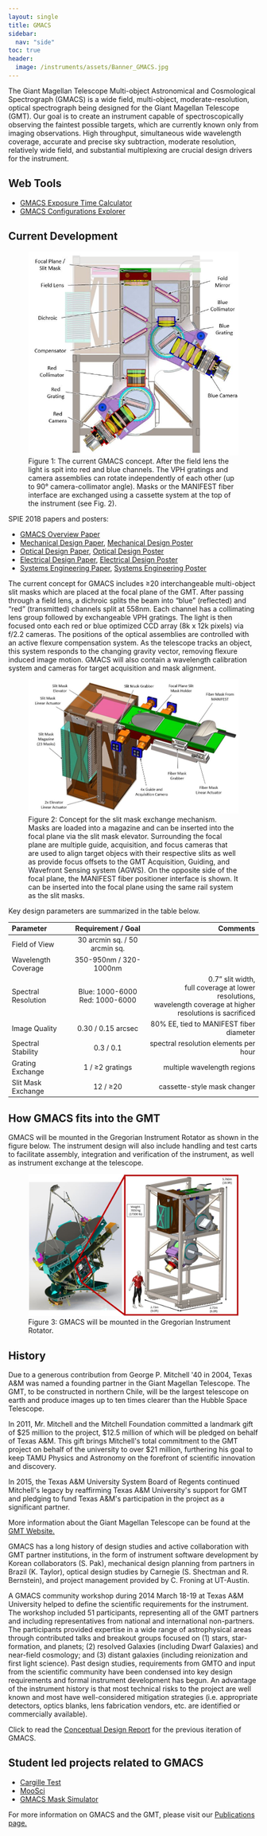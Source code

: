 ```yaml
---
layout: single
title: GMACS
sidebar:
  nav: "side"
toc: true
header:
  image: /instruments/assets/Banner_GMACS.jpg
---
```

The Giant Magellan Telescope Multi-object Astronomical and Cosmological Spectrograph (GMACS) is a wide field, multi-object, moderate-resolution, optical spectrograph being designed for the Giant Magellan Telescope (GMT). Our goal is to create an instrument capable of spectroscopically observing the faintest possible targets, which are currently known only from imaging observations. High throughput, simultaneous wide wavelength coverage, accurate and precise sky subtraction, moderate resolution, relatively wide field, and substantial multiplexing are crucial design drivers for the instrument.  
## Web Tools
- [GMACS Exposure Time Calculator](/)  
- [GMACS Configurations Explorer](/)  

## Current Development
<figure>
  <a href="/instruments/assets/split-labeled.jpg" target="_blank"><img src="/instruments/assets/split-labeled.jpg" alt="GMACS Assembly"></a>
  <figcaption>Figure 1: The current GMACS concept. After the field lens the light is spit into red and blue channels. The VPH gratings and camera assemblies can rotate independently of each other (up to 90° camera-collimator angle). Masks or the MANIFEST fiber interface are exchanged using a cassette system at the top of the instrument (see Fig. 2).</figcaption>
</figure>

SPIE 2018 papers and posters:  
- [GMACS Overview Paper](/publications/assets/2018-SPIE-10702-069_paper.pdf)
- [Mechanical Design Paper](/publications/assets/2018-SPIE-10702-364-Optomechanical_paper.pdf), [Mechanical Design Poster](/publications/assets/2018-SPIE-10702-364-Optomechanical_poster.pdf)
- [Optical Design Paper](/publications/assets/2018-SPIE-10702-340-Optical_Design_paper.pdf), [Optical Design Poster](/publications/assets/2018-SPIE-10702-340-Optical_poster.pdf)
- [Electrical Design Paper](/publications/assets/2018-SPIE-10702-365-Electronics_paper.pdf), [Electrical Design Poster](/publications/assets/2018-SPIE-10702-365-Electronics_poster.pdf)
- [Systems Engineering Paper](/publications/assets/2018-SPIE-10705-046-SE_paper.pdf), [Systems Engineering Poster](/publications/assets/2018-SPIE-10705-046-SE_poster.pdf)

The current concept for GMACS includes ≥20 interchangeable multi-object slit masks which are placed at the focal plane of the GMT. After passing through a field lens, a dichroic splits the beam into “blue” (reflected) and “red” (transmitted) channels split at 558nm. Each channel has a collimating lens group followed by exchangeable VPH gratings. The light is then focused onto each red or blue optimized CCD array (8k x 12k pixels) via f/2.2 cameras. The positions of the optical assemblies are controlled with an active flexure compensation system. As the telescope tracks an object, this system responds to the changing gravity vector, removing flexure induced image motion. GMACS will also contain a wavelength calibration system and cameras for target acquisition and mask alignment.

<figure>
	<a href="/instruments/assets/smem-labeled.jpg" target="_blank"><img src="/instruments/assets/smem-labeled.jpg"></a>
	<figcaption>
		Figure 2: Concept for the slit mask exchange mechanism. Masks are loaded into a magazine and can be inserted into the focal plane via the slit mask elevator. Surrounding the focal plane are multiple guide, acquisition, and focus cameras that are used to align target objecs with their respective slits as well as provide focus offsets to the GMT Acquisition, Guiding, and Wavefront Sensing system (AGWS). On the opposite side of the focal plane, the MANIFEST fiber positioner interface is shown. It can be inserted into the focal plane using the same rail system as the slit masks.
	</figcaption>
</figure>

Key design parameters are summarized in the table below.

| Parameter | Requirement / Goal | Comments |
| :------------- |:-------------:| -------------:|
| Field of View | 30 arcmin sq. / 50 arcmin sq. |  |
| Wavelength Coverage | 350-950nm / 320-1000nm |  |
| Spectral Resolution | Blue: 1000-6000 <br />Red: 1000-6000 | 0.7” slit width,<br />full coverage at lower resolutions,<br />wavelength coverage at higher resolutions is sacrificed |
| Image Quality | 0.30 / 0.15 arcsec | 80% EE, tied to MANIFEST fiber diameter |
| Spectral Stability | 0.3 / 0.1 | spectral resolution elements per hour |
| Grating Exchange | 1 / ≥2 gratings | multiple wavelength regions |
| Slit Mask Exchange | 12 / ≥20 | cassette-style mask changer |

## How GMACS fits into the GMT
GMACS will be mounted in the Gregorian Instrument Rotator as shown in the figure below. The instrument design will also include handling and test carts to facilitate assembly, integration and verification of the instrument, as well as instrument exchange at the telescope.
<figure>
  <a href="/instruments/assets/gmacs_in_telescope_v2.jpg" target="_blank"><img src="/instruments/assets/gmacs_in_telescope_v2.jpg" alt="GMACS in Telescope"></a>
  <figcaption>Figure 3: GMACS will be mounted in the Gregorian Instrument Rotator.</figcaption>
</figure>

## History
Due to a generous contribution from George P. Mitchell '40 in 2004, Texas A&M was named a founding partner in the Giant Magellan Telescope. The GMT, to be constructed in northern Chile, will be the largest telescope on earth and produce images up to ten times clearer than the Hubble Space Telescope. 

In 2011, Mr. Mitchell and the Mitchell Foundation committed a landmark gift of $25 million to the project, $12.5 million of which will be pledged on behalf of Texas A&M. This gift brings Mitchell's total commitment to the GMT project on behalf of the university to over $21 million, furthering his goal to keep TAMU Physics and Astronomy on the forefront of scientific innovation and discovery.

In 2015, the Texas A&M University System Board of Regents continued Mitchell's legacy by reaffirming Texas A&M University's support for GMT and pledging to fund Texas A&M's participation in the project as a significant partner.

More information about the Giant Magellan Telescope can be found at the [GMT Website.](http://www.gmto.org/)

GMACS has a long history of design studies and active collaboration with GMT partner institutions, in the form of instrument software development by Korean collaborators (S. Pak), mechanical design planning from partners in Brazil (K. Taylor), optical design studies by Carnegie (S. Shectman and R. Bernstein), and project management provided by C. Froning at UT-Austin.

A GMACS community workshop during 2014 March 18-19 at Texas A&M University helped to define the scientific requirements for the instrument. The workshop included 51 participants, representing all of the GMT partners and including representatives from national and international non-partners. The participants provided expertise in a wide range of astrophysical areas through contributed talks and breakout groups focused on (1) stars, star-formation, and planets; (2) resolved Galaxies (including Dwarf Galaxies) and near-field cosmology; and (3) distant galaxies (including reionization and first light science). Past design studies, requirements from GMTO and input from the scientific community have been condensed into key design requirements and formal instrument development has begun. An advantage of the instrument history is that most technical risks to the project are well known and most have well-considered mitigation strategies (i.e. appropriate detectors, optics blanks, lens fabrication vendors, etc. are identified or commercially available).

Click to read the [Conceptual Design Report](/instruments/assets/GMACS_CoDR_Report_web.pdf) for the previous iteration of GMACS.

## Student led projects related to GMACS  
- [Cargille Test](/instruments/cargille/)  
- [MooSci](/instruments/moosci/)  
- [GMACS Mask Simulator](/instruments/gmacs-ms/)  

For more information on GMACS and the GMT, please visit our [Publications page.](/publications/)
